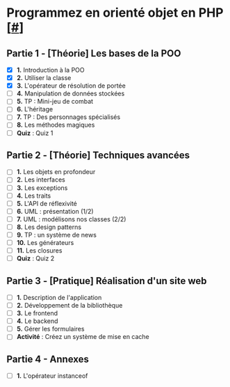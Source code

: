 # Programmez en orienté objet en PHP [[#](https://openclassrooms.com/fr/courses/1665806-programmez-en-oriente-objet-en-php?status=published)]

## Partie 1 - [Théorie] Les bases de la POO
- [x] **1.** Introduction à la POO
- [x] **2.** Utiliser la classe
- [x] **3.** L'opérateur de résolution de portée
- [ ] **4.** Manipulation de données stockées
- [ ] **5.** TP : Mini-jeu de combat
- [ ] **6.** L'héritage
- [ ] **7.** TP : Des personnages spécialisés
- [ ] **8.** Les méthodes magiques
- [ ] **Quiz** : Quiz 1

## Partie 2 - [Théorie] Techniques avancées
- [ ] **1.** Les objets en profondeur
- [ ] **2.** Les interfaces
- [ ] **3.** Les exceptions
- [ ] **4.** Les traits
- [ ] **5.** L'API de réflexivité
- [ ] **6.** UML : présentation (1/2)
- [ ] **7.** UML : modélisons nos classes (2/2)
- [ ] **8.** Les design patterns
- [ ] **9.** TP : un système de news
- [ ] **10.** Les générateurs
- [ ] **11.** Les closures
- [ ] **Quiz** : Quiz 2

## Partie 3 - [Pratique] Réalisation d'un site web
- [ ] **1.** Description de l'application
- [ ] **2.** Développement de la bibliothèque
- [ ] **3.** Le frontend
- [ ] **4.** Le backend
- [ ] **5.** Gérer les formulaires
- [ ] **Activité** : Créez un système de mise en cache

## Partie 4 - Annexes
- [ ] **1.** L'opérateur instanceof